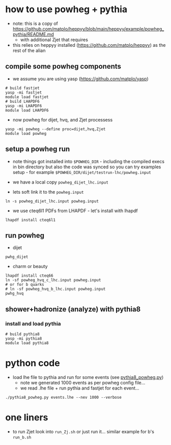 # how to use powheg + pythia

- note: this is a copy of https://github.com/matplo/heppyy/blob/main/heppyy/example/powheg_pythia/README.md 
	- with additional Zjet that requires 
- this relies on heppyy installed (https://github.com/matplo/heppyy) as the rest of the alian

## compile some powheg components

- we assume you are using yasp (https://github.com/matplo/yasp)

```
# build fastjet
yasp -mi fastjet
module load fastjet
# build LHAPDF6
yasp -mi LHAPDF6
module load LHAPDF6
```

- now powheg for dijet, hvq, and Zjet processess

```
yasp -mi powheg --define proc=dijet,hvq,Zjet
module load powheg
```

## setup a powheg run

- note things got installed into `$POWHEG_DIR` - including the compiled execs in bin directory but also the code was synced so you can try examples setup - for example `$POWHEG_DIR/dijet/testrun-lhc/powheg.input`

- we have a local copy `powheg_dijet_lhc.input`

- lets soft link it to the `powheg.input`

```
ln -s powheg_dijet_lhc.input powheg.input
```

- we use cteq6l1 PDFs from LHAPDF - let's install with lhapdf

```
lhapdf install cteq6l1
```

## run powheg

- dijet
```
pwhg_dijet
```

- charm or beauty

```
lhapdf install cteq66
ln -sf powheg_hvq_c_lhc.input powheg.input
# or for b quarks
# ln -sf powheg_hvq_b_lhc.input powheg.input
pwhg_hvq
```

## shower+hadronize (analyze) with pythia8

### install and load pythia

```
# build pythia8
yasp -mi pythia8
module load pythia8
```

# python code

- load lhe file to pythia and run for some events (see [pythia8_powheg.py](https://github.com/matplo/heppyy/blob/main/heppyy/example/powheg_pythia/pythia8_powheg.py))
	- note we generated 1000 events as per powheg config file...
	- we read .lhe file + run pythia and fastjet for each event... 

```
./pythia8_powheg.py events.lhe --nev 1000 --verbose
```

# one liners

- to run Zjet look into `run_Zj.sh` or just run it... similar example for b's `run_b.sh`
